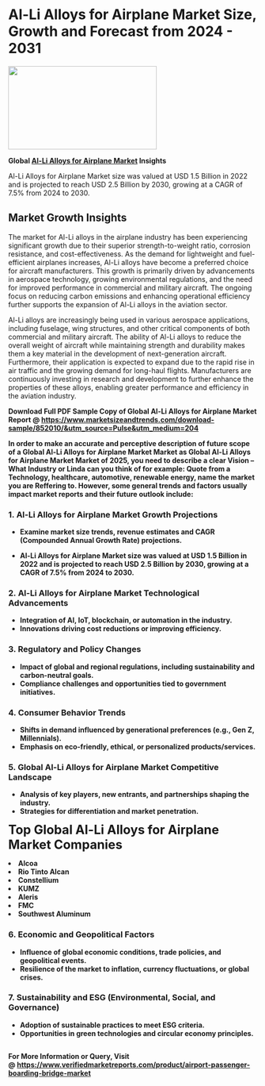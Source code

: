 <H1>Al-Li Alloys for Airplane Market Size, Growth and Forecast from 2024 - 2031</H1><img class="aligncenter size-medium wp-image-584254" src="https://thirdeyenews.in/wp-content/uploads/2024/09/Global-Market-Research-300x168.jpeg" alt="" width="300" height="168" /><p><strong>Global&nbsp;<a href="https://www.marketsizeandtrends.com/download-sample/852010/&amp;utm_source=Pulse&amp;utm_medium=204">Al-Li Alloys for Airplane Market</a> Insights</strong></p><p>Al-Li Alloys for Airplane Market size was valued at USD 1.5 Billion in 2022 and is projected to reach USD 2.5 Billion by 2030, growing at a CAGR of 7.5% from 2024 to 2030.</p><p><h2>Market Growth Insights</h2> <p>The market for Al-Li alloys in the airplane industry has been experiencing significant growth due to their superior strength-to-weight ratio, corrosion resistance, and cost-effectiveness. As the demand for lightweight and fuel-efficient airplanes increases, Al-Li alloys have become a preferred choice for aircraft manufacturers. This growth is primarily driven by advancements in aerospace technology, growing environmental regulations, and the need for improved performance in commercial and military aircraft. The ongoing focus on reducing carbon emissions and enhancing operational efficiency further supports the expansion of Al-Li alloys in the aviation sector.</p> <p><strong></strong></p> <p>Al-Li alloys are increasingly being used in various aerospace applications, including fuselage, wing structures, and other critical components of both commercial and military aircraft. The ability of Al-Li alloys to reduce the overall weight of aircraft while maintaining strength and durability makes them a key material in the development of next-generation aircraft. Furthermore, their application is expected to expand due to the rapid rise in air traffic and the growing demand for long-haul flights. Manufacturers are continuously investing in research and development to further enhance the properties of these alloys, enabling greater performance and efficiency in the aviation industry.</p> <p><strong></p><p><span class=""><strong>Download Full PDF Sample Copy of Global Al-Li Alloys for Airplane Market Report</strong> @ <a href="https://www.marketsizeandtrends.com/download-sample/852010/&amp;utm_source=Pulse&amp;utm_medium=204" target="_blank">https://www.marketsizeandtrends.com/download-sample/852010/&amp;utm_source=Pulse&amp;utm_medium=204</a></span></p><p>In order to make an accurate and perceptive description of future scope of a Global&nbsp;Al-Li Alloys for Airplane Market Market as Global&nbsp;Al-Li Alloys for Airplane Market Market of 2025, you need to describe a clear Vision &ndash; What Industry or Linda can you think of for example: Quote from a Technology, healthcare, automotive, renewable energy, name the market you are Reffering to. However, some general trends and factors usually impact market reports and their future outlook include:</p><h3>1.&nbsp;<strong>Al-Li Alloys for Airplane Market Growth Projections</strong></h3><ul><li>Examine market size trends, revenue estimates and CAGR (Compounded Annual Growth Rate) projections.</li><li><p>Al-Li Alloys for Airplane Market size was valued at USD 1.5 Billion in 2022 and is projected to reach USD 2.5 Billion by 2030, growing at a CAGR of 7.5% from 2024 to 2030.</p></li></ul><h3>2.&nbsp;<strong>Al-Li Alloys for Airplane Market Technological Advancements</strong></h3><ul><li>Integration of AI, IoT, blockchain, or automation in the industry.</li><li>Innovations driving cost reductions or improving efficiency.</li></ul><h3>3.&nbsp;<strong>Regulatory and Policy Changes</strong></h3><ul><li>Impact of global and regional regulations, including sustainability and carbon-neutral goals.</li><li>Compliance challenges and opportunities tied to government initiatives.</li></ul><h3>4.&nbsp;<strong>Consumer Behavior Trends</strong></h3><ul><li>Shifts in demand influenced by generational preferences (e.g., Gen Z, Millennials).</li><li>Emphasis on eco-friendly, ethical, or personalized products/services.</li></ul><h3>5.&nbsp;<strong>Global Al-Li Alloys for Airplane Market Competitive Landscape</strong></h3><ul><li>Analysis of key players, new entrants, and partnerships shaping the industry.</li><li>Strategies for differentiation and market penetration.</li></ul><p data-pm-slice="1 1 []"><span style="color: inherit; font-family: inherit; font-size: 25px;">Top Global Al-Li Alloys for Airplane Market Companies</span></p><div class="" data-test-id=""><p><li>Alcoa</li><li> Rio Tinto Alcan</li><li> Constellium</li><li> KUMZ</li><li> Aleris</li><li> FMC</li><li> Southwest Aluminum</li></p></div><h3>6.&nbsp;<strong>Economic and Geopolitical Factors</strong></h3><ul><li>Influence of global economic conditions, trade policies, and geopolitical events.</li><li>Resilience of the market to inflation, currency fluctuations, or global crises.</li></ul><h3>7.&nbsp;<strong>Sustainability and ESG (Environmental, Social, and Governance)</strong></h3><ul><li>Adoption of sustainable practices to meet ESG criteria.</li><li>Opportunities in green technologies and circular economy principles.</li></ul><h2><strong style="font-size: 14px;">For More Information or Query, Visit @&nbsp;</strong><a style="background-color: #ffffff; font-size: 14px;" href="https://www.marketsizeandtrends.com/report/al-li-alloys-for-airplane-market/" target="_blank">https://www.verifiedmarketreports.com/product/airport-passenger-boarding-bridge-market</a></h2>
